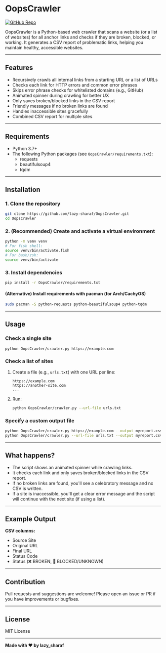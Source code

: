 # OopsCrawler

[![GitHub Repo](https://img.shields.io/badge/GitHub-OopsCrawler-blue?logo=github)](https://github.com/lazy-sharaf/OopsCrawler)

OopsCrawler is a Python-based web crawler that scans a website (or a list of websites) for all anchor links and checks if they are broken, blocked, or working. It generates a CSV report of problematic links, helping you maintain healthy, accessible websites.

---

## Features
- Recursively crawls all internal links from a starting URL or a list of URLs
- Checks each link for HTTP errors and common error phrases
- Skips error phrase checks for whitelisted domains (e.g., GitHub)
- Animated spinner during crawling for better UX
- Only saves broken/blocked links in the CSV report
- Friendly messages if no broken links are found
- Handles inaccessible sites gracefully
- Combined CSV report for multiple sites

---

## Requirements
- Python 3.7+
- The following Python packages (see `OopsCrawler/requirements.txt`):
  - requests
  - beautifulsoup4
  - tqdm

---

## Installation

### 1. Clone the repository
```sh
git clone https://github.com/lazy-sharaf/OopsCrawler.git
cd OopsCrawler
```

### 2. (Recommended) Create and activate a virtual environment
```sh
python -m venv venv
# For fish shell:
source venv/bin/activate.fish
# For bash/zsh:
source venv/bin/activate
```

### 3. Install dependencies
```sh
pip install -r OopsCrawler/requirements.txt
```

#### (Alternative) Install requirements with pacman (for Arch/CachyOS)
```sh
sudo pacman -S python-requests python-beautifulsoup4 python-tqdm
```

---

## Usage

### Check a single site
```sh
python OopsCrawler/crawler.py https://example.com
```

### Check a list of sites
1. Create a file (e.g., `urls.txt`) with one URL per line:
   ```
   https://example.com
   https://another-site.com
   ...
   ```
2. Run:
   ```sh
   python OopsCrawler/crawler.py --url-file urls.txt
   ```

### Specify a custom output file
```sh
python OopsCrawler/crawler.py https://example.com --output myreport.csv
python OopsCrawler/crawler.py --url-file urls.txt --output myreport.csv
```

---

## What happens?
- The script shows an animated spinner while crawling links.
- It checks each link and only saves broken/blocked links in the CSV report.
- If no broken links are found, you'll see a celebratory message and no CSV is written.
- If a site is inaccessible, you'll get a clear error message and the script will continue with the next site (if using a list).

---

## Example Output

**CSV columns:**
- Source Site
- Original URL
- Final URL
- Status Code
- Status (❌ BROKEN, 🚫 BLOCKED/UNKNOWN)

---

## Contribution
Pull requests and suggestions are welcome! Please open an issue or PR if you have improvements or bugfixes.

---

## License
MIT License

---

**Made with ❤️ by lazy_sharaf** 